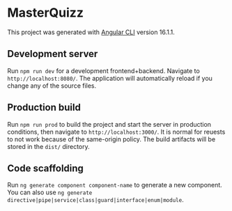 # MasterQuizz

This project was generated with [Angular CLI](https://github.com/angular/angular-cli) version 16.1.1.

## Development server

Run `npm run dev` for a development frontend+backend. Navigate to `http://localhost:8080/`. The application will automatically reload if you change any of the source files.

## Production build

Run `npm run prod` to build the project and start the server in production conditions, then navigate to `http://localhost:3000/`. It is normal for reuests to not work because of the same-origin policy. The build artifacts will be stored in the `dist/` directory.

## Code scaffolding

Run `ng generate component component-name` to generate a new component. You can also use `ng generate directive|pipe|service|class|guard|interface|enum|module`.
